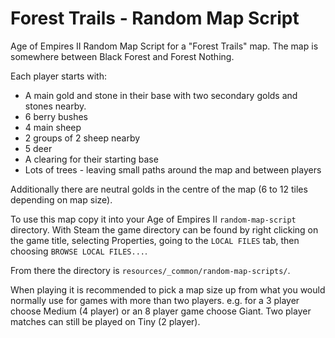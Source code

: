 # Forest Trails - Random Map Script

Age of Empires II Random Map Script for a "Forest Trails" map.
The map is somewhere between Black Forest and Forest Nothing.

Each player starts with:

  * A main gold and stone in their base with two secondary golds and stones nearby.
  * 6 berry bushes
  * 4 main sheep
  * 2 groups of 2 sheep nearby
  * 5 deer
  * A clearing for their starting base
  * Lots of trees - leaving small paths around the map and between players

Additionally there are neutral golds in the centre of the map (6 to 12 tiles
depending on map size).

To use this map copy it into your Age of Empires II `random-map-script` directory.
With Steam the game directory can be found by right clicking on the game
title, selecting Properties, going to the `LOCAL FILES` tab, then choosing
`BROWSE LOCAL FILES...`.

From there the directory is `resources/_common/random-map-scripts/`.

When playing it is recommended to pick a map size up from what you would
normally use for games with more than two players. e.g. for a 3 player choose
Medium (4 player) or an 8 player game choose Giant. Two player matches can
still be played on Tiny (2 player).
